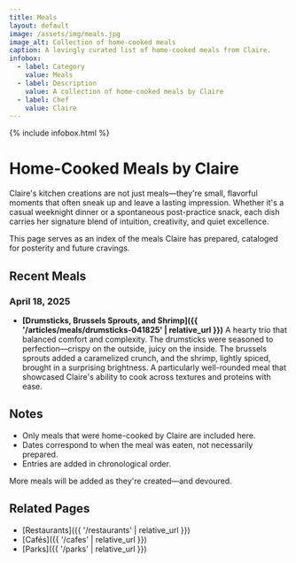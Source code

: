 ```yaml
---
title: Meals
layout: default
image: /assets/img/meals.jpg
image_alt: Collection of home-cooked meals
caption: A lovingly curated list of home-cooked meals from Claire.
infobox:
  - label: Category
    value: Meals
  - label: Description
    value: A collection of home-cooked meals by Claire
  - label: Chef
    value: Claire
---
```


{% include infobox.html %}

# Home-Cooked Meals by Claire

Claire's kitchen creations are not just meals—they're small, flavorful moments that often sneak up and leave a lasting impression. Whether it's a casual weeknight dinner or a spontaneous post-practice snack, each dish carries her signature blend of intuition, creativity, and quiet excellence.

This page serves as an index of the meals Claire has prepared, cataloged for posterity and future cravings.

## Recent Meals

### April 18, 2025

- **[Drumsticks, Brussels Sprouts, and Shrimp]({{ '/articles/meals/drumsticks-041825' | relative_url }})**
  A hearty trio that balanced comfort and complexity. The drumsticks were seasoned to perfection—crispy on the outside, juicy on the inside. The brussels sprouts added a caramelized crunch, and the shrimp, lightly spiced, brought in a surprising brightness. A particularly well-rounded meal that showcased Claire's ability to cook across textures and proteins with ease.


## Notes

- Only meals that were home-cooked by Claire are included here.
- Dates correspond to when the meal was eaten, not necessarily prepared.
- Entries are added in chronological order.

More meals will be added as they're created—and devoured.

## Related Pages

- [Restaurants]({{ '/restaurants' | relative_url }})  
- [Cafés]({{ '/cafes' | relative_url }})  
- [Parks]({{ '/parks' | relative_url }})
